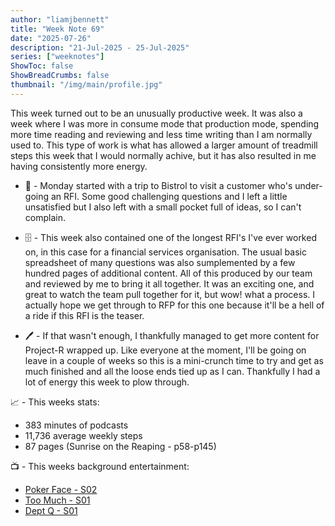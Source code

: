 ```yaml
---
author: "liamjbennett"
title: "Week Note 69"
date: "2025-07-26"
description: "21-Jul-2025 - 25-Jul-2025"
series: ["weeknotes"]
ShowToc: false
ShowBreadCrumbs: false
thumbnail: "/img/main/profile.jpg"
---
```


This week turned out to be an unusually productive week. It was also a week where I was more in consume mode that production mode, spending more time reading and reviewing and less time writing than I am normally used to. This type of work is what has allowed a larger amount of treadmill steps this week that I would normally achive, but it has also resulted in me having consistently more energy.
<p/>

* 🚉 - Monday started with a trip to Bistrol to visit a customer who's under-going an RFI. Some good challenging questions and I left a little unsatisfied but I also left with a small pocket full of ideas, so I can't complain.
<p/>

* 🗄️ - This week also contained one of the longest RFI's I've ever worked on, in this case for a financial services organisation. The usual basic spreadsheet of many questions was also sumplemented by a few hundred pages of additional content. All of this produced by our team and reviewed by me to bring it all together. It was an exciting one, and great to watch the team pull together for it, but wow! what a process. I actually hope we get through to RFP for this one because it'll be a hell of a ride if this RFI is the teaser.
<p/>

* 🖊️ - If that wasn't enough, I thankfully managed to get more content for Project-R wrapped up. Like everyone at the moment, I'll be going on leave in a couple of weeks so this is a mini-crunch time to try and get as much finished and all the loose ends tied up as I can. Thankfully I had a lot of energy this week to plow through.
<p/>

📈 - This weeks stats:
* 383 minutes of podcasts
* 11,736 average weekly steps
* 87 pages (Sunrise on the Reaping - p58-p145)
<p/>

📺 - This weeks background entertainment:
* [Poker Face - S02](https://www.imdb.com/title/tt14269590/)
* [Too Much - S01](https://www.imdb.com/title/tt30406366/)
* [Dept Q - S01](https://www.imdb.com/title/tt27995114)